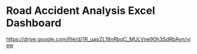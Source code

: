# Road Accident Analysis Excel Dashboard

https://drive.google.com/file/d/1R_uaoZL18nRbqC_MULVne90h3SdRbAyn/view

